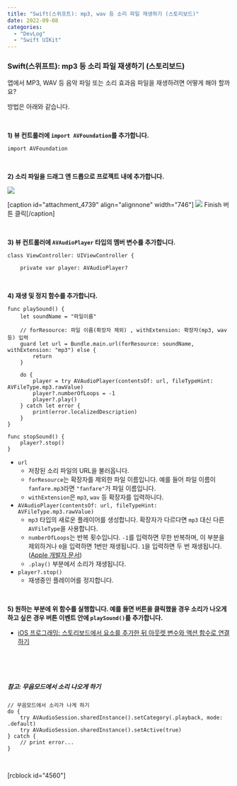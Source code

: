```yaml
---
title: "Swift(스위프트): mp3, wav 등 소리 파일 재생하기 (스토리보드)"
date: 2022-09-08
categories: 
  - "DevLog"
  - "Swift UIKit"
---
```


### **Swift(스위프트): mp3 등 소리 파일 재생하기 (스토리보드)**

앱에서 MP3, WAV 등 음악 파일 또는 소리 효과음 파일을 재생하려면 어떻게 해야 할까요?

방법은 아래와 같습니다.

 

**1) 뷰 컨트롤러에 `import AVFoundation`를 추가합니다.**

```
import AVFoundation
```

 

**2) 소리 파일을 드래그 앤 드롭으로 프로젝트 내에 추가합니다.**

 ![](/assets/img/wp-content/uploads/2022/09/mosiac-스크린샷-2022-09-08-오후-6.04.04.jpg)

\[caption id="attachment\_4739" align="alignnone" width="746"\] ![](/assets/img/wp-content/uploads/2022/09/스크린샷-2022-09-08-오후-6.03.40.jpg) Finish 버튼 클릭\[/caption\]

 

**3) 뷰 컨트롤러에 `AVAudioPlayer` 타입의 멤버 변수를 추가합니다.**

```
class ViewController: UIViewController {
    
    private var player: AVAudioPlayer?
```

 

**4) 재생 및 정지 함수를 추가합니다.**

```
func playSound() {
    let soundName = "파일이름"

    // forResource: 파일 이름(확장자 제외) , withExtension: 확장자(mp3, wav 등) 입력
    guard let url = Bundle.main.url(forResource: soundName, withExtension: "mp3") else {
        return
    }
    
    do {
        player = try AVAudioPlayer(contentsOf: url, fileTypeHint: AVFileType.mp3.rawValue)
        player?.numberOfLoops = -1
        player?.play()
    } catch let error {
        print(error.localizedDescription)
    }
}

func stopSound() {
    player?.stop()
}
```

- `url`
    - 저장된 소리 파일의 URL을 불러옵니다.
    - `forResource`는 확장자를 제외한 파일 이름입니다. 예를 들어 파일 이름이 `fanfare.mp3`라면 `"fanfare"`가 파일 이름입니다.
    - `withExtension`은 `mp3`, `wav` 등 확장자를 입력하니다.
- `AVAudioPlayer(contentsOf: url, fileTypeHint: AVFileType.mp3.rawValue)`
    - `mp3` 타입의 새로운 플레이어를 생성합니다. 확장자가 다르다면 `mp3` 대신 다른 `AVFileType`을 사용합니다.
    - `numberOfLoops`는 반복 횟수입니다. `-1`를 입력하면 무한 반복하며, 이 부분을 제외하거나 `0`을 입력하면 1번만 재생됩니다. `1`을 입력하면 두 번 재생됩니다. ([Apple 개발자 문서](https://developer.apple.com/documentation/avfaudio/avaudioplayer/1386071-numberofloops))
    - `.play()` 부분에서 소리가 재생됩니다.
- `player?.stop()`
    - 재생중인 플레이어를 정지합니다.

 

**5) 원하는 부분에 위 함수를 실행합니다. 예를 들면 버튼을 클릭했을 경우 소리가 나오게 하고 싶은 경우 버튼 이벤트 안에 `playSound()`를 추가합니다.**

- [iOS 프로그래밍: 스토리보드에서 요소를 추가한 뒤 아웃렛 변수와 액션 함수로 연결하기](http://yoonbumtae.com/?p=2160)

 

 

##### **참고: 무음모드에서 소리 나오게 하기**

```
// 무음모드에서 소리가 나게 하기
do {
    try AVAudioSession.sharedInstance().setCategory(.playback, mode: .default)
    try AVAudioSession.sharedInstance().setActive(true)
} catch {
    // print error...
}
```

 

\[rcblock id="4560"\]
